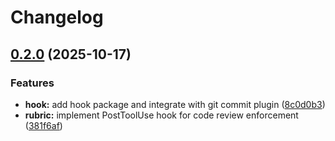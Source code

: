 # Changelog

## [0.2.0](https://github.com/elct9620/claudekit/compare/@claudekit/hook-v0.1.0...@claudekit/hook-v0.2.0) (2025-10-17)


### Features

* **hook:** add hook package and integrate with git commit plugin ([8c0d0b3](https://github.com/elct9620/claudekit/commit/8c0d0b332338691082fa524a57f2daa7543c3707))
* **rubric:** implement PostToolUse hook for code review enforcement ([381f6af](https://github.com/elct9620/claudekit/commit/381f6af5d6c7e142cf40caffed42624ae3574751))
